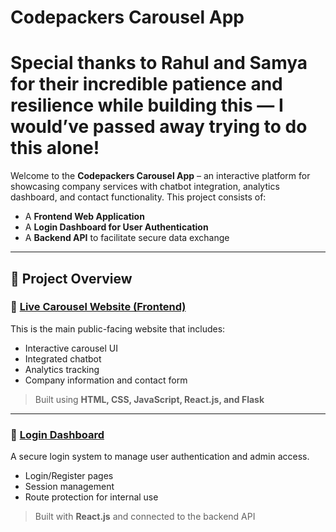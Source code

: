 # Codepackers Carousel App
# Special thanks to Rahul and Samya for their incredible patience and resilience while building this — I would’ve passed away trying to do this alone!

Welcome to the **Codepackers Carousel App** – an interactive platform for showcasing company services with chatbot integration, analytics dashboard, and contact functionality. This project consists of:

- A **Frontend Web Application**
- A **Login Dashboard for User Authentication**
- A **Backend API** to facilitate secure data exchange

---

## 🚀 Project Overview

### 🔹 [Live Carousel Website (Frontend)](https://codepackers.vercel.app)

This is the main public-facing website that includes:

- Interactive carousel UI
- Integrated chatbot
- Analytics tracking
- Company information and contact form

> Built using **HTML, CSS, JavaScript, React.js, and Flask**

---

### 🔹 [Login Dashboard](https://dashboard-alpha-eight-94.vercel.app/login)

A secure login system to manage user authentication and admin access.

- Login/Register pages
- Session management
- Route protection for internal use

> Built with **React.js** and connected to the backend API
